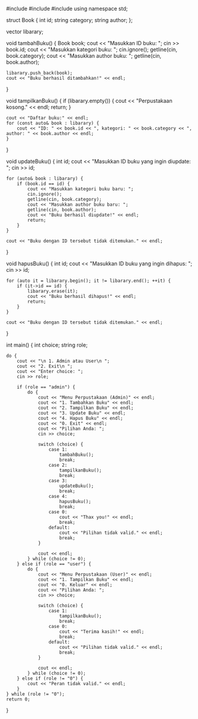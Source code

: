 #include <iostream>
#include <vector>
#include <string>
using namespace std;

struct Book {
    int id;
    string category;
    string author;
};

vector<Book> libarary;

void tambahBuku() {
    Book book;
    cout << "Masukkan ID buku: ";
    cin >> book.id;
    cout << "Masukkan kategori buku: ";
    cin.ignore();
    getline(cin, book.category);
    cout << "Masukkan author buku: ";
    getline(cin, book.author);

    libarary.push_back(book);
    cout << "Buku berhasil ditambahkan!" << endl;
}

void tampilkanBuku() {
    if (libarary.empty()) {
        cout << "Perpustakaan kosong." << endl;
        return;
    }

    cout << "Daftar buku:" << endl;
    for (const auto& book : libarary) {
        cout << "ID: " << book.id << ", kategori: " << book.category << ", author: " << book.author << endl;
    }
}

void updateBuku() {
    int id;
    cout << "Masukkan ID buku yang ingin diupdate: ";
    cin >> id;

    for (auto& book : libarary) {
        if (book.id == id) {
            cout << "Masukkan kategori buku baru: ";
            cin.ignore();
            getline(cin, book.category);
            cout << "Masukkan author buku baru: ";
            getline(cin, book.author);
            cout << "Buku berhasil diupdate!" << endl;
            return;
        }
    }

    cout << "Buku dengan ID tersebut tidak ditemukan." << endl;
}

void hapusBuku() {
    int id;
    cout << "Masukkan ID buku yang ingin dihapus: ";
    cin >> id;

    for (auto it = libarary.begin(); it != libarary.end(); ++it) {
        if (it->id == id) {
            libarary.erase(it);
            cout << "Buku berhasil dihapus!" << endl;
            return;
        }
    }

    cout << "Buku dengan ID tersebut tidak ditemukan." << endl;
}

int main() {
    int choice;
    string role;

    do {
		cout << "\n 1. Admin atau User\n ";
		cout << "2. Exit\n ";
		cout << "Enter choice: ";
		cin >> role;

        if (role == "admin") {
            do {
                cout << "Menu Perpustakaan (Admin)" << endl;
                cout << "1. Tambahkan Buku" << endl;
                cout << "2. Tampilkan Buku" << endl;
                cout << "3. Update Buku" << endl;
                cout << "4. Hapus Buku" << endl;
                cout << "0. Exit" << endl;
                cout << "Pilihan Anda: ";
                cin >> choice;

                switch (choice) {
                    case 1:
                        tambahBuku();
                        break;
                    case 2:
                        tampilkanBuku();
                        break;
                    case 3:
                        updateBuku();
                        break;
                    case 4:
                        hapusBuku();
                        break;
                    case 0:
                        cout << "Thax you!" << endl;
                        break;
                    default:
                        cout << "Pilihan tidak valid." << endl;
                        break;
                }

                cout << endl;
            } while (choice != 0);
        } else if (role == "user") {
            do {
                cout << "Menu Perpustakaan (User)" << endl;
                cout << "1. Tampilkan Buku" << endl;
                cout << "0. Keluar" << endl;
                cout << "Pilihan Anda: ";
                cin >> choice;

                switch (choice) {
                    case 1:
                        tampilkanBuku();
                        break;
                    case 0:
                        cout << "Terima kasih!" << endl;
                        break;
                    default:
                        cout << "Pilihan tidak valid." << endl;
                        break;
                }

                cout << endl;
            } while (choice != 0);
        } else if (role != "0") {
            cout << "Peran tidak valid." << endl;
        }
    } while (role != "0");
    return 0;
}
